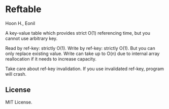 Reftable
========
Hoon H., Eonil

A key-value table which provides strict O(1) referencing time, but you cannot use arbitrary key.

Read by ref-key: strictly O(1).
Write by ref-key: strictly O(1). But you can only replace existing value.
Write can take up to O(n) due to internal array reallocation if it needs to increase capacity.

Take care about ref-key invalidation. If you use invalidated
ref-key, program will crash.

License
-------
MIT License.
